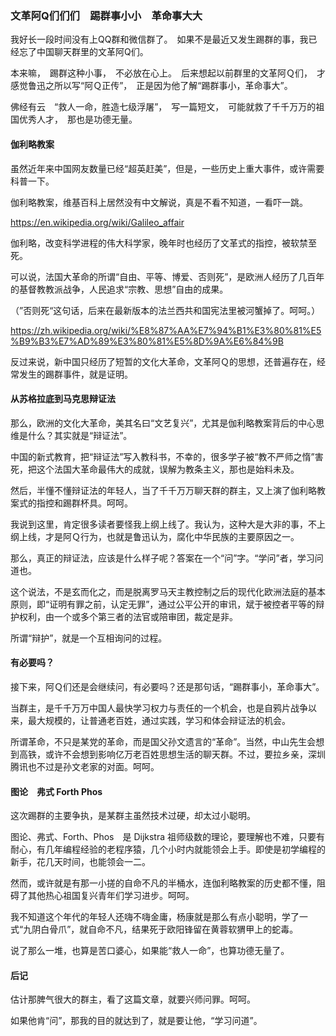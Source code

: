 ### 文革阿Q们们们　踢群事小小　革命事大大

我好长一段时间没有上QQ群和微信群了。　如果不是最近又发生踢群的事，我已经忘了中国聊天群里的文革阿Q们。

本来嘛，　踢群这种小事，　不必放在心上。　后来想起以前群里的文革阿Ｑ们，　才感觉鲁迅之所以写“阿Ｑ正传”，　正是因为他了解“踢群事小，革命事大”。

佛经有云　“救人一命，胜造七级浮屠”，　写一篇短文，　可能就救了千千万万的祖国优秀人才，　那也是功德无量。


#### 伽利略教案

虽然近年来中国网友数量已经“超英赶美”，但是，一些历史上重大事件，或许需要科普一下。

伽利略教案，维基百科上居然没有中文解说，真是不看不知道，一看吓一跳。

https://en.wikipedia.org/wiki/Galileo_affair

伽利略，改变科学进程的伟大科学家，晚年时也经历了文革式的指控，被软禁至死。

可以说，法国大革命的所谓“自由、平等、博爱、否则死”，是欧洲人经历了几百年的基督教教派战争，人民追求“宗教、思想”自由的成果。

（”否则死“这句话，后来在最新版本的法兰西共和国宪法里被河蟹掉了。呵呵。）

https://zh.wikipedia.org/wiki/%E8%87%AA%E7%94%B1%E3%80%81%E5%B9%B3%E7%AD%89%E3%80%81%E5%8D%9A%E6%84%9B

反过来说，新中国只经历了短暂的文化大革命，文革阿Ｑ的思想，还普遍存在，经常发生的踢群事件，就是证明。


#### 从苏格拉底到马克思辩证法

那么，欧洲的文化大革命，美其名曰“文艺复兴”，尤其是伽利略教案背后的中心思维是什么？其实就是“辩证法”。

中国的新式教育，把“辩证法”写入教科书，不幸的，很多学子被“教不严师之惰”害死，把这个法国大革命最伟大的成就，误解为教条主义，那也是始料未及。

然后，半懂不懂辩证法的年轻人，当了千千万万聊天群的群主，又上演了伽利略教案式的指控和踢群杯具。呵呵。

我说到这里，肯定很多读者要怪我上纲上线了。我认为，这种大是大非的事，不上纲上线，才是阿Ｑ行为，也就是鲁迅认为，腐化中华民族的主要原因之一。

那么，真正的辩证法，应该是什么样子呢？答案在一个“问”字。“学问”者，学习问道也。

这个说法，不是玄而化之，而是脱离罗马天主教控制之后的现代化欧洲法庭的基本原则，即“证明有罪之前，认定无罪”，通过公平公开的审讯，斌于被控者平等的辩护权利，由一个或多个第三者的法官或陪审团，裁定是非。

所谓“辩护”，就是一个互相询问的过程。


#### 有必要吗？

接下来，阿Ｑ们还是会继续问，有必要吗？还是那句话，“踢群事小，革命事大”。

当群主，是千千万万中国人最快学习权力与责任的一个机会，也是自鸦片战争以来，最大规模的，让普通老百姓，通过实践，学习和体会辩证法的机会。

所谓革命，不只是某党的革命，而是国父孙文遗言的“革命”。当然，中山先生会想到高铁，或许不会想到影响亿万老百姓思想生活的聊天群。不过，要拉乡亲，深圳腾讯也不过是孙文老家的对面。呵呵。


#### 图论　弗式 Forth Phos

这次踢群的主要争执，是某群主虽然技术过硬，却太过小聪明。

图论、弗式、Forth、Phos　是 Dijkstra 祖师级数的理论，要理解也不难，只要有耐心，有几年编程经验的老程序猿，几个小时内就能领会上手。即使是初学编程的新手，花几天时间，也能领会一二。

然而，或许就是有那一小搓的自命不凡的半桶水，连伽利略教案的历史都不懂，阻碍了其他热心祖国复兴青年们学习进步。呵呵。

我不知道这个年代的年轻人还嗨不嗨金庸，杨康就是那么有点小聪明，学了一式“九阴白骨爪”，就自命不凡，结果死于欧阳锋留在黄蓉软猬甲上的蛇毒。

说了那么一堆，也算是苦口婆心，如果能“救人一命”，也算功德无量了。


#### 后记

估计那脾气很大的群主，看了这篇文章，就要兴师问罪。呵呵。

如果他肯“问”，那我的目的就达到了，就是要让他，“学习问道”。

